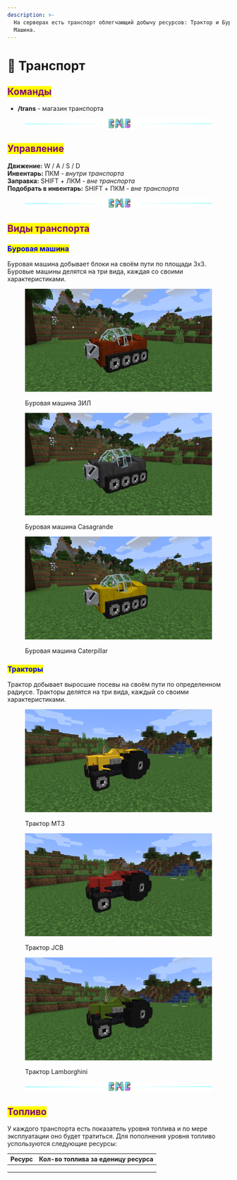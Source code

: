 ```yaml
---
description: >-
  На серверах есть транспорт облегчающий добычу ресурсов: Трактор и Буровая
  Машина.
---
```


# 🚜 Транспорт

## <mark style="color:purple;">Команды</mark>

* **/trans** - магазин транспорта

<figure><img src="../.gitbook/assets/gitlab_hr7.svg" alt=""><figcaption></figcaption></figure>

## <mark style="color:purple;">Управление</mark>

**Движение:** W / A / S / D\
**Инвентарь:** ПКМ - _внутри транспорта_\
**Заправка:** SHIFT + ЛКМ - _вне транспорта_\
**Подобрать в инвентарь:** SHIFT + ПКМ - _вне транспорта_

<figure><img src="../.gitbook/assets/gitlab_hr7.svg" alt=""><figcaption></figcaption></figure>

## <mark style="color:purple;">Виды транспорта</mark>

### <mark style="color:blue;">Буровая машина</mark>

Буровая машина добывает блоки на своём пути по площади 3x3. Буровые машины делятся на три вида, каждая со своими характеристиками.

<div>

<figure><img src="../.gitbook/assets/2023-12-13_01.37.40 (1).png" alt=""><figcaption><p>Буровая машина ЗИЛ</p></figcaption></figure>

 

<figure><img src="../.gitbook/assets/2023-12-13_01.37.51 (1).png" alt=""><figcaption><p>Буровая машина Casagrande</p></figcaption></figure>

 

<figure><img src="../.gitbook/assets/2023-12-13_01.37.58 (1).png" alt=""><figcaption><p>Буровая машина Caterpillar</p></figcaption></figure>

</div>

### <mark style="color:blue;">Тракторы</mark>

Трактор добывает выросшие посевы на своём пути по определенном радиусе. Тракторы делятся на три вида, каждый со своими характеристиками.

<div>

<figure><img src="../.gitbook/assets/2023-12-13_01.52.51.png" alt=""><figcaption><p>Трактор МТЗ</p></figcaption></figure>

 

<figure><img src="../.gitbook/assets/2023-12-13_01.52.59.png" alt=""><figcaption><p>Трактор JCB</p></figcaption></figure>

 

<figure><img src="../.gitbook/assets/2023-12-13_01.53.05.png" alt=""><figcaption><p>Трактор Lamborghini</p></figcaption></figure>

</div>

<figure><img src="../.gitbook/assets/gitlab_hr7.svg" alt=""><figcaption></figcaption></figure>

## <mark style="color:purple;">Топливо</mark>

У каждого транспорта есть показатель уровня топлива и по мере эксплуатации оно будет тратиться. Для пополнения уровня топливо успользуются следующие ресурсы:

&#x20;

| Ресурс | Кол-во топлива за еденицу ресурса |
| :----: | :-------------------------------: |
|        |                                   |
|        |                                   |
|        |                                   |
